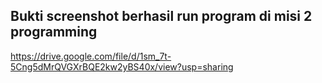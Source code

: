 ## Bukti screenshot berhasil run program di misi 2 programming

https://drive.google.com/file/d/1sm_7t-5Cng5dMrQVGXrBQE2kw2yBS40x/view?usp=sharing

